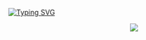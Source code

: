 [![Typing SVG](https://readme-typing-svg.herokuapp.com?font=Fira+Code&duration=2000&pause=500&color=17E1EB&multiline=true&width=435&height=180&lines=nc+-nlvp+443+;Ncat%3A+Listening+on+%3A%3A%3A443;Connection+from+%5BD1ie3z%5D+profile;%24+script+%2Fdev%2Fnull+-c+bash;D1ie3z%40Profile%3A~%24%20whoami)](https://git.io/typing-svg)

<p align="center">
<img src="https://imgur.com/v3J2dNc.gif"> 
